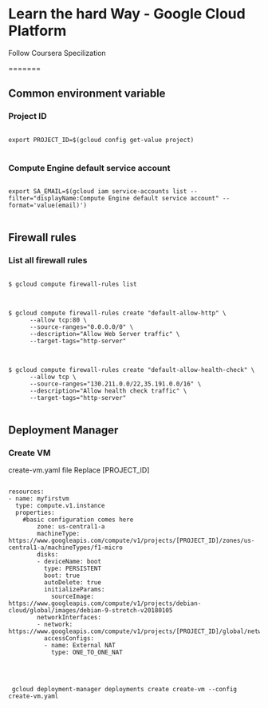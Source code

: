 # Learn the hard Way - Google Cloud Platform

Follow Coursera Specilization

=======
## Common environment variable
### Project ID
<pre>
<code>
export PROJECT_ID=$(gcloud config get-value project)
</code>
</pre>

### Compute Engine default service account
<pre>
<code>
export SA_EMAIL=$(gcloud iam service-accounts list --filter="displayName:Compute Engine default service account" --format='value(email)')
</code>
</pre>

## Firewall rules

### List all firewall rules
<pre>
<code>
$ gcloud compute firewall-rules list
</code>
</pre>

<pre>
<code>
$ gcloud compute firewall-rules create "default-allow-http" \
      --allow tcp:80 \
      --source-ranges="0.0.0.0/0" \
      --description="Allow Web Server traffic" \
      --target-tags="http-server"
</code>
</pre>


<pre>
<code>
$ gcloud compute firewall-rules create "default-allow-health-check" \
      --allow tcp \
      --source-ranges="130.211.0.0/22,35.191.0.0/16" \
      --description="Allow health check traffic" \
      --target-tags="http-server"
</code>
</pre>

## Deployment Manager
### Create VM
create-vm.yaml file
Replace [PROJECT_ID]
<pre>
<code>
resources:
- name: myfirstvm
  type: compute.v1.instance
  properties:
    #basic configuration comes here
        zone: us-central1-a
        machineType: https://www.googleapis.com/compute/v1/projects/[PROJECT_ID]/zones/us-central1-a/machineTypes/f1-micro
        disks:
        - deviceName: boot
          type: PERSISTENT
          boot: true
          autoDelete: true
          initializeParams:
            sourceImage: https://www.googleapis.com/compute/v1/projects/debian-cloud/global/images/debian-9-stretch-v20180105
        networkInterfaces:
        - network: https://www.googleapis.com/compute/v1/projects/[PROJECT_ID]/global/networks/default
          accessConfigs:
          - name: External NAT
            type: ONE_TO_ONE_NAT
 </code>
 </pre>
 
 <pre>
 <code>
 gcloud deployment-manager deployments create create-vm --config create-vm.yaml
 </code>
 </pre>
